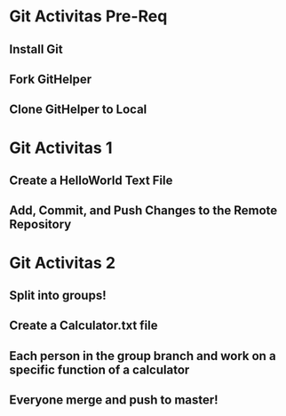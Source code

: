 # Git Activitas Pre-Req

## Install Git

## Fork GitHelper

## Clone GitHelper to Local

# Git Activitas 1

## Create a HelloWorld Text File

## Add, Commit, and Push Changes to the Remote Repository

# Git Activitas 2

## Split into groups!

## Create a Calculator.txt file

## Each person in the group branch and work on a specific function of a calculator

## Everyone merge and push to master!
